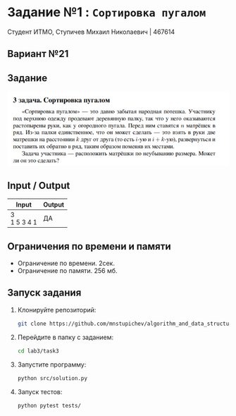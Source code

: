 # Задание №1 : `Сортировка пугалом`

Студент ИТМО, Ступичев Михаил Николаевич | 467614

## Вариант №21

## Задание 
![img.png](task.png) 

## Input / Output 

| Input           | Output |
|-----------------|--------|
| 3<br/>1 5 3 4 1 | ДА     |


## Ограничения по времени и памяти

- Ограничение по времени. 2сек.
- Ограничение по памяти. 256 мб.


## Запуск задания
1. Клонируйте репозиторий:
   ```bash
   git clone https://github.com/mnstupichev/algorithm_and_data_structures.git
   ```
2. Перейдите в папку с заданием:
   ```bash
   cd lab3/task3
   ```
3. Запустите программу:
   ```bash
   python src/solution.py
   ```

4. Запуск тестов:
   ```bash
   python pytest tests/
   ```